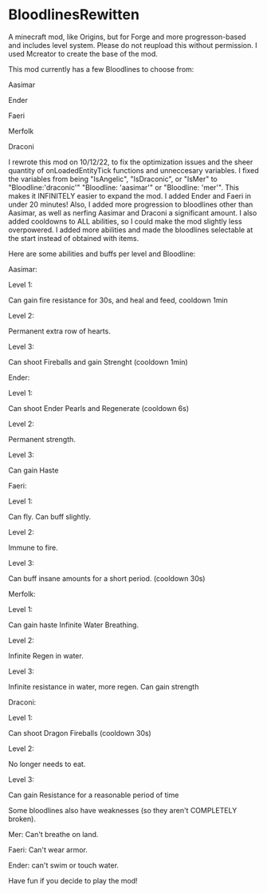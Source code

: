 # BloodlinesRewitten
A minecraft mod, like Origins, but for Forge and more progresson-based and includes level system. 
Please do not reupload this without permission. 
I used Mcreator to create the base of the mod.

This mod currently has a few Bloodlines to choose from:

Aasimar

Ender

Faeri

Merfolk

Draconi

I rewrote this mod on 10/12/22, to fix the optimization issues and the sheer quantity of onLoadedEntityTick functions and unneccesary variables. I fixed the variables from being "IsAngelic", "IsDraconic", or "IsMer" to "Bloodline:'draconic'" "Bloodline: 'aasimar'" or "Bloodline: 'mer'". This makes it INFINITELY easier to expand the mod. I added Ender and Faeri in under 20 minutes! Also, I added more progression to bloodlines other than Aasimar, as well as nerfing Aasimar and Draconi a significant amount. I also added cooldowns to ALL abilities, so I could make the mod slightly less overpowered. I added more abilities and made the bloodlines selectable at the start instead of obtained with items.


Here are some abilities and buffs per level and Bloodline:


Aasimar:

Level 1:

Can gain fire resistance for 30s, and heal and feed, cooldown 1min

Level 2:

Permanent extra row of hearts.

Level 3:

Can shoot Fireballs and gain Strenght (cooldown 1min)


Ender:

Level 1:

Can shoot Ender Pearls and Regenerate (cooldown 6s)

Level 2:

Permanent strength.

Level 3:

Can gain Haste


Faeri:

Level 1:

Can fly.
Can buff slightly.

Level 2:

Immune to fire.

Level 3:

Can buff insane amounts for a short period. (cooldown 30s)



Merfolk:

Level 1:

Can gain haste
Infinite Water Breathing.

Level 2:

Infinite Regen in water.

Level 3:

Infinite resistance in water, more regen.
Can gain strength


Draconi:

Level 1:

Can shoot Dragon Fireballs (cooldown 30s)

Level 2:

No longer needs to eat.

Level 3:

Can gain Resistance for a reasonable period of time


Some bloodlines also have weaknesses (so they aren't COMPLETELY broken).

Mer: Can't breathe on land.

Faeri: Can't wear armor.

Ender: can't swim or touch water.


Have fun if you decide to play the mod!
